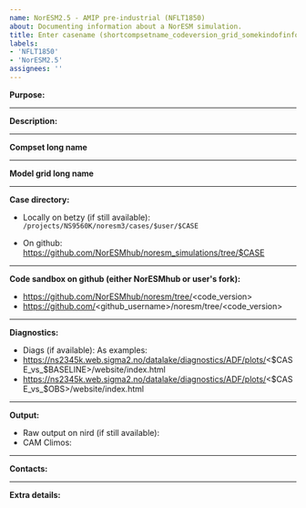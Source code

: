 ```yaml
---
name: NorESM2.5 - AMIP pre-industrial (NFLT1850)
about: Documenting information about a NorESM simulation.
title: Enter casename (shortcompsetname_codeversion_grid_somekindofinfo_yyyymmdd)
labels:
- 'NFLT1850'
- 'NorESM2.5'
assignees: ''
---
```

**Purpose:**

___
**Description:**

___
**Compset long name**

___
**Model grid long name**

___
**Case directory:**
- Locally on betzy (if still available):
`/projects/NS9560K/noresm3/cases/$user/$CASE`

- On github:
https://github.com/NorESMhub/noresm_simulations/tree/$CASE
___
**Code sandbox on github (either NorESMhub or user's fork):**
- https://github.com/NorESMhub/noresm/tree/<code_version>
- https://github.com/<github_username>/noresm/tree/<code_version>
___
**Diagnostics:**
- Diags (if available):
As examples:
- https://ns2345k.web.sigma2.no/datalake/diagnostics/ADF/plots/<$CASE_vs_$BASELINE>/website/index.html
- https://ns2345k.web.sigma2.no/datalake/diagnostics/ADF/plots/<$CASE_vs_$OBS>/website/index.html

___
**Output:**
- Raw output on nird (if still available):
- CAM Climos:
___
**Contacts:**

___
**Extra details:**
